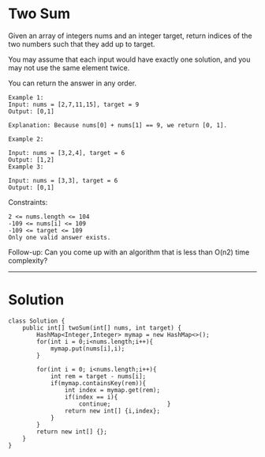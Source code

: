 # Two Sum

Given an array of integers nums and an integer target, return indices of the two numbers such that they add up to target.

You may assume that each input would have exactly one solution, and you may not use the same element twice.

You can return the answer in any order.

 


```
Example 1:
Input: nums = [2,7,11,15], target = 9
Output: [0,1]   

Explanation: Because nums[0] + nums[1] == 9, we return [0, 1].

```

```
Example 2:

Input: nums = [3,2,4], target = 6
Output: [1,2]
Example 3:

Input: nums = [3,3], target = 6
Output: [0,1]
 ```

Constraints:
```
2 <= nums.length <= 104
-109 <= nums[i] <= 109
-109 <= target <= 109
Only one valid answer exists.
```
 

Follow-up: Can you come up with an algorithm that is less than O(n2) time complexity?

---

# Solution
```
class Solution {
    public int[] twoSum(int[] nums, int target) {
        HashMap<Integer,Integer> mymap = new HashMap<>();
        for(int i = 0;i<nums.length;i++){
            mymap.put(nums[i],i);
        }
        
        for(int i = 0; i<nums.length;i++){
            int rem = target - nums[i];
            if(mymap.containsKey(rem)){
                int index = mymap.get(rem);
                if(index == i){
                    continue;                }
                return new int[] {i,index};
            }
        }
        return new int[] {};
    }
}
```